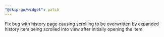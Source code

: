 ```yaml
---
"@skip-go/widget": patch
---
```


Fix bug with history page causing scrolling to be overwritten by expanded history item being scrolled into view after initially opening the item
